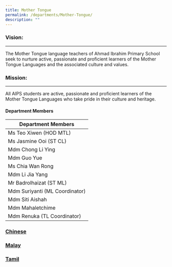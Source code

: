 ```yaml
---
title: Mother Tongue
permalink: /departments/Mother-Tongue/
description: ""
---
```

### Vision:
-------

The Mother Tongue language teachers of Ahmad Ibrahim Primary School seek to nurture active, passionate and proficient learners of the Mother Tongue Languages and the associated culture and values.

### Mission:
--------

All AIPS students are active, passionate and proficient learners of the Mother Tongue Languages who take pride in their culture and heritage.


#### Department Members
 
 
 | Department Members |
|---|
| Ms Teo Xiwen (HOD MTL) |
| Ms Jasmine Ooi (ST CL) |
| Mdm Chong Li Ying |
| Mdm Guo Yue |
| Ms Chia Wan Rong |
| Mdm Li Jia Yang |
| Mr Badrolhaizat (ST ML) |
| Mdm Suriyanti (ML Coordinator) |
| Mdm Siti Aishah |
| Mdm Mahaletchime |
| Mdm Renuka (TL Coordinator) |


### [Chinese](/chinese/subpage15)

### [Malay](/malay/)

### [Tamil](/tamil/)